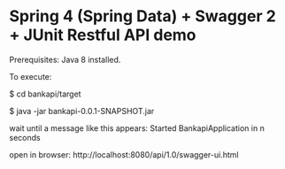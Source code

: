 # Spring 4 (Spring Data) + Swagger 2 + JUnit Restful API demo
Prerequisites: Java 8 installed.

To execute:

$ cd bankapi/target

$ java -jar bankapi-0.0.1-SNAPSHOT.jar

wait until a message like this appears: Started BankapiApplication in n seconds

open in browser: http://localhost:8080/api/1.0/swagger-ui.html

